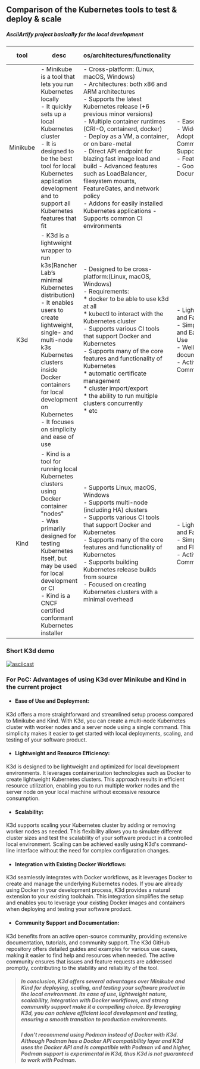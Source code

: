 ## Comparison of the Kubernetes tools to test & deploy & scale<br>  
#####     *AsciiArtify project basically for the local development*
|   tool   | desc                                                                                                                                                                                                                                                                                              | os/architectures/functionality                                                                                                                                                                                                                                                                                                                                                                                                                                                                                                                      |                     +                                                                               |                  -                                                                                                                                                                                                                                   | links to                                                           |
|:--------:|---------------------------------------------------------------------------------------------------------------------------------------------------------------------------------------------------------------------------------------------------------------------------------------------------|-----------------------------------------------------------------------------------------------------------------------------------------------------------------------------------------------------------------------------------------------------------------------------------------------------------------------------------------------------------------------------------------------------------------------------------------------------------------------------------------------------------------------------------------------------|-----------------------------------------------------------------------------------------------------|------------------------------------------------------------------------------------------------------------------------------------------------------------------------------------------------------------------------------------------------------|--------------------------------------------------------------------|
| Minikube | - Minikube is a tool that lets you run Kubernetes locally<br> - It quickly sets up a local Kubernetes cluster<br> - It is designed to be the best tool for local Kubernetes application development and to support all Kubernetes features that fit                                               | - Cross-platform: (Linux, macOS, Windows)<br> - Architectures: both x86 and ARM architectures<br> - Supports the latest Kubernetes release (+6 previous minor versions)<br> - Multiple container runtimes (CRI-O, containerd, docker)<br> - Deploy as a VM, a container, or on bare-metal<br> - Direct API endpoint for blazing fast image load and build - Advanced features such as LoadBalancer, filesystem mounts, FeatureGates, and network policy<br> - Addons for easily installed Kubernetes applications - Supports common CI environments | - Ease of Use<br> - Wide Adoption and Community Support<br> - Feature Rich<br> - Good Documentation | - Slower Deployment<br> - Resource Intensive<br> - Limited Scalability<br>     * is primarily designed for single-node clusters                                                                                                                      | [Getting Started](https://minikube.sigs.k8s.io/docs/start/)        |
|    K3d   | - K3d is a lightweight wrapper to run k3s(Rancher Lab’s minimal Kubernetes distribution)<br> - It enables users to create lightweight, single- and multi-node k3s Kubernetes clusters inside Docker containers for local development on Kubernetes<br> - It focuses on simplicity and ease of use | - Designed to be cross-platform:(Linux, macOS, Windows)<br> - Requirements:<br>        * docker to be able to use k3d at all<br>       * kubectl to interact with the Kubernetes cluster<br> - Supports various CI tools that support Docker and Kubernetes<br> - Supports many of the core features and functionality of Kubernetes<br>       * automatic certificate management<br>        * cluster import/export<br>       * the ability to run multiple clusters concurrently<br>       * etc                                                  | - Lightweight and Fast<br> - Simplicity and Ease of Use<br> - Well-documented<br> - Active Community| - Limited Functionality<br>     * may lack some advanced features found<br>      in full-fledged Kubernetes distro<br> - Limited Scalability<br>      * primarily for local development and testing<br> - Dependency on Docker | [Getting Started](https://k3d.io/v5.5.0/#getting-started)          |
|   Kind   | - Kind is a tool for running local Kubernetes clusters using Docker container "nodes"<br> - Was primarily designed for testing Kubernetes itself, but may be used for local development or CI<br> - Kind is a CNCF certified conformant Kubernetes installer                                      | - Supports Linux, macOS, Windows<br> - Supports multi-node (including HA) clusters<br>  - Supports various CI tools that support Docker and Kubernetes<br> - Supports many of the core features and functionality of Kubernetes<br> - Supports building Kubernetes release builds from source<br> - Focused on creating Kubernetes clusters with a minimal overhead                                                                                                                                                                                 | - Lightweight and Fast<br> - Simplicity and Flexibility<br> - Active Community                      | - Limited Scalability<br>      * similar to K3d<br> - Less Feature-Rich<br>      * similar to K3d<br> - Poorly Documented                                                                                                                                    | [Getting Started](https://kind.sigs.k8s.io/docs/user/quick-start/) |

### Short K3d demo
[![asciicast](https://asciinema.org/a/586011.svg)](https://asciinema.org/a/586011)

### For PoC: Advantages of using K3d over Minikube and Kind in the current project

- #### Ease of Use and Deployment:
K3d offers a more straightforward and streamlined setup process compared to Minikube and Kind. With K3d, you can create a multi-node Kubernetes cluster with worker nodes and a server node using a single command. This simplicity makes it easier to get started with local deployments, scaling, and testing of your software product.
 - #### Lightweight and Resource Efficiency:
K3d is designed to be lightweight and optimized for local development environments. It leverages containerization technologies such as Docker to create lightweight Kubernetes clusters. This approach results in efficient resource utilization, enabling you to run multiple worker nodes and the server node on your local machine without excessive resource consumption.
 - #### Scalability:
K3d supports scaling your Kubernetes cluster by adding or removing worker nodes as needed. This flexibility allows you to simulate different cluster sizes and test the scalability of your software product in a controlled local environment. Scaling can be achieved easily using K3d's command-line interface without the need for complex configuration changes.
 - #### Integration with Existing Docker Workflows:
K3d seamlessly integrates with Docker workflows, as it leverages Docker to create and manage the underlying Kubernetes nodes. If you are already using Docker in your development process, K3d provides a natural extension to your existing toolchain. This integration simplifies the setup and enables you to leverage your existing Docker images and containers when deploying and testing your software product.
 - #### Community Support and Documentation:
K3d benefits from an active open-source community, providing extensive documentation, tutorials, and community support. The K3d GitHub repository offers detailed guides and examples for various use cases, making it easier to find help and resources when needed. The active community ensures that issues and feature requests are addressed promptly, contributing to the stability and reliability of the tool.

> ##### In conclusion, K3d offers several advantages over Minikube and Kind for deploying, scaling, and testing your software product in the local environment. Its ease of use, lightweight nature, scalability, integration with Docker workflows, and strong community support make it a compelling choice. By leveraging K3d, you can achieve efficient local development and testing, ensuring a smooth transition to production environments.
> ##### I don't recommend using Podman instead of Docker with K3d. Although Podman has a Docker API compatibility layer and  K3d uses the Docker API and is compatible with Podman v4 and higher, Podman support is experimental in K3d, thus K3d is not guaranteed to work with Podman.
